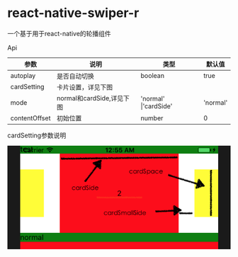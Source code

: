 # react-native-swiper-r
一个基于用于react-native的轮播组件




Api

| 参数          | 说明                      | 类型                  | 默认值   |
| ------------- | ------------------------- | --------------------- | -------- |
| autoplay      | 是否自动切换              | boolean               | true     |
| cardSetting   | 卡片设置，详见下图        |                       |          |
| mode          | normal和cardSide,详见下图 | 'normal' \|'cardSide' | 'normal' |
| contentOffset | 初始位置                  | number                | 0        |

cardSetting参数说明

![](https://raw.githubusercontent.com/RadiumAg/react-native-swiper-r/master/cardParams.png)

